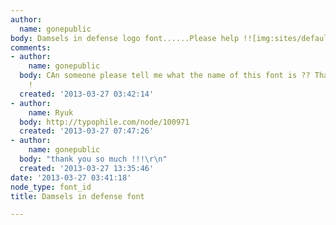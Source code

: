 ```yaml
---
author:
  name: gonepublic
body: Damsels in defense logo font......Please help !![img:sites/default/files/old-images/DID_logo-white_5411.png]
comments:
- author:
    name: gonepublic
  body: CAn someone please tell me what the name of this font is ?? Thank you in advance
    !
  created: '2013-03-27 03:42:14'
- author:
    name: Ryuk
  body: http://typophile.com/node/100971
  created: '2013-03-27 07:47:26'
- author:
    name: gonepublic
  body: "thank you so much !!!\r\n"
  created: '2013-03-27 13:35:46'
date: '2013-03-27 03:41:18'
node_type: font_id
title: Damsels in defense font

---
```

